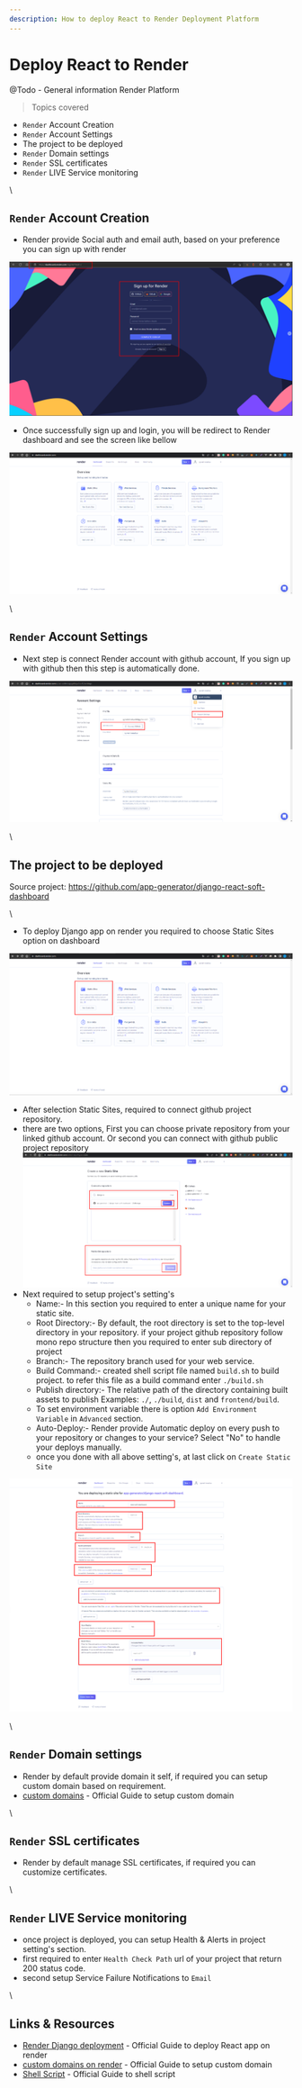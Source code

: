 ```yaml
---
description: How to deploy React to Render Deployment Platform
---
```


# Deploy React to Render

@Todo - General information Render Platform

> Topics covered

- `Render` Account Creation
- `Render` Account Settings
- The project to be deployed
- `Render` Domain settings
- `Render` SSL certificates
- `Render` LIVE Service monitoring

\

## `Render` Account Creation

- Render provide Social auth and email auth, based on your preference you can sign up with render

![Render Sign up](../../../static/assets/render_signup.png)

- Once successfully sign up and login, you will be redirect to Render dashboard and see the screen like bellow

![Render dashboard](../../../static/assets/render_dashboard.png)

\

## `Render` Account Settings

- Next step is connect Render account with github account, If you sign up with github then this step is automatically done.

![Render account settings](../../../static/assets/render_account_settings.png)

\

## The project to be deployed

Source project: https://github.com/app-generator/django-react-soft-dashboard

\

- To deploy Django app on render you required to choose Static Sites option on dashboard

![Render account settings](../../../static/assets/render_dashboard_static_sites.png)

- After selection Static Sites, required to connect github project repository.
- there are two options, First you can choose private repository from your linked github account. Or second you can connect with github public project repository ![Render Static Sites](../../../static/assets/render_static_site.png)
- Next required to setup project's setting's
  - Name:- In this section you required to enter a unique name for your static site.
  - Root Directory:- By default, the root directory is set to the top-level directory in your repository. if your project github repository follow mono repo structure then you required to enter sub directory of project
  - Branch:- The repository branch used for your web service.
  - Build Command:- created shell script file named `build.sh` to build project. to refer this file as a build command enter `./build.sh`
  - Publish directory:- The relative path of the directory containing built assets to publish Examples: `./`, `./build`, `dist` and `frontend/build`.
  - To set environment variable there is option `Add Environment Variable` in `Advanced` section.
  - Auto-Deploy:- Render provide Automatic deploy on every push to your repository or changes to your service? Select "No" to handle your deploys manually.
  - once you done with all above setting's, at last click on `Create Static Site`

![Render django_web_service_settings](../../../static/assets/render_react_deployment_settings.png)

\

## `Render` Domain settings

- Render by default provide domain it self, if required you can setup custom domain based on requirement.
- [custom domains](https://render.com/docs/custom-domains) - Official Guide to setup custom domain

\

## `Render` SSL certificates

- Render by default manage SSL certificates, if required you can customize certificates.

\

## `Render` LIVE Service monitoring

- once project is deployed, you can setup Health & Alerts in project setting's section.
- first required to enter `Health Check Path` url of your project that return 200 status code.
- second setup Service Failure Notifications to `Email`

\

## Links & Resources

- [Render Django deployment](https://render.com/docs/deploy-vue-js) - Official Guide to deploy React app on render
- [custom domains on render](https://render.com/docs/custom-domains) - Official Guide to setup custom domain
- [Shell Script](https://www.shellscript.sh/) - Official Guide to shell script
